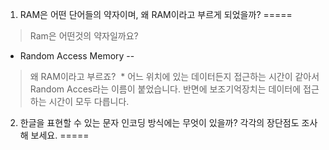 1. RAM은 어떤 단어들의 약자이며, 왜 RAM이라고 부르게 되었을까?
=====

> Ram은 어떤것의 약자일까요?
  * Random Access Memory
  --
> 왜 RAM이라고 부르죠?
  * 어느 위치에 있는 데이터든지 접근하는 시간이 같아서 Random Acces라는 이름이 붙었습니다. 반면에 보조기억장치는 데이터에 접근하는 시간이 모두 다릅니다.
  
  
 
2. 한글을 표현할 수 있는 문자 인코딩 방식에는 무엇이 있을까? 각각의 장단점도 조사해 보세요.
=====

